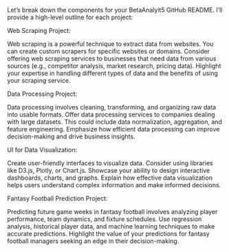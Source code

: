 Let’s break down the components for your BetaAnalyit5 GitHub README. I’ll provide a high-level outline for each project:

Web Scraping Project:

Web scraping is a powerful technique to extract data from websites. You can create custom scrapers for specific websites or domains.
Consider offering web scraping services to businesses that need data from various sources (e.g., competitor analysis, market research, pricing data).
Highlight your expertise in handling different types of data and the benefits of using your scraping service.

Data Processing Project:

Data processing involves cleaning, transforming, and organizing raw data into usable formats.
Offer data processing services to companies dealing with large datasets. This could include data normalization, aggregation, and feature engineering.
Emphasize how efficient data processing can improve decision-making and drive business insights.

UI for Data Visualization:

Create user-friendly interfaces to visualize data. Consider using libraries like D3.js, Plotly, or Chart.js.
Showcase your ability to design interactive dashboards, charts, and graphs.
Explain how effective data visualization helps users understand complex information and make informed decisions.

Fantasy Football Prediction Project:

Predicting future game weeks in fantasy football involves analyzing player performance, team dynamics, and fixture schedules.
Use regression analysis, historical player data, and machine learning techniques to make accurate predictions.
Highlight the value of your predictions for fantasy football managers seeking an edge in their decision-making.
